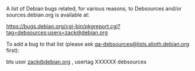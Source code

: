A list of Debian bugs related, for various reasons, to Debsources and/or
sources.debian.org is available at:

https://bugs.debian.org/cgi-bin/pkgreport.cgi?tag=debsources;users=zack@debian.org

To add a bug to that list (please ask qa-debsources@lists.alioth.debian.org first):

bts user zack@debian.org , usertag XXXXXX debsources
